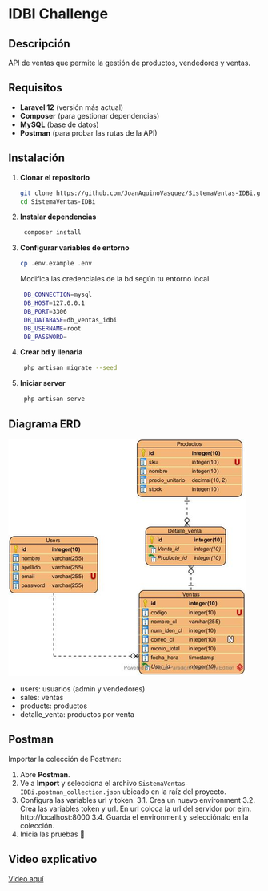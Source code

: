 # IDBI Challenge

## Descripción
API de ventas que permite la gestión de productos, vendedores y ventas. 

## Requisitos
- **Laravel 12** (versión más actual)
- **Composer** (para gestionar dependencias)
- **MySQL** (base de datos)
- **Postman** (para probar las rutas de la API)

## Instalación

1. **Clonar el repositorio**
   ```bash
   git clone https://github.com/JoanAquinoVasquez/SistemaVentas-IDBi.git
   cd SistemaVentas-IDBi
   ```

2. **Instalar dependencias**
   ```bash
    composer install
   ```

3. **Configurar variables de entorno**
   ```bash
   cp .env.example .env
   ```

   Modifica las credenciales de la bd según tu entorno local.

   ```bash
    DB_CONNECTION=mysql
    DB_HOST=127.0.0.1
    DB_PORT=3306
    DB_DATABASE=db_ventas_idbi
    DB_USERNAME=root
    DB_PASSWORD=
   ```
4. **Crear bd y llenarla**
   ```bash
    php artisan migrate --seed

   ```
5. **Iniciar server**
   ```bash
    php artisan serve

   ```

## Diagrama ERD
![Diagrama ERD](SistemaVentas_IDBi.jpg)
- users: usuarios (admin y vendedores)
- sales: ventas
- products: productos
- detalle_venta: productos por venta

## Postman
Importar la colección de Postman:
1. Abre **Postman**.
2. Ve a **Import** y selecciona el archivo  `SistemaVentas-IDBi.postman_collection.json` ubicado en la raíz del proyecto.
3. Configura las variables url y token.
3.1. Crea un nuevo environment
3.2. Crea las variables token y url. En url coloca la url del servidor por ejm. http://localhost:8000
3.4. Guarda el environment y selecciónalo en la colección.
4. Inicia las pruebas 🚀

## Video explicativo
[Video aquí](https://drive.google.com/file/d/1F52bdvhCj1Nkz0HhNpacfDNy3Oovg6ji/view?usp=sharing)
